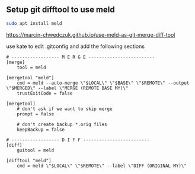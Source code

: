 ## Setup git difftool to use meld

```bash
sudo apt install meld
```

https://marcin-chwedczuk.github.io/use-meld-as-git-merge-diff-tool

use kate to edit .gitconfig and add the following sections

```
# ------------------ M E R G E -------------------------
[merge]
    tool = meld

[mergetool "meld"]
    cmd = meld --auto-merge \"$LOCAL\" \"$BASE\" \"$REMOTE\" --output \"$MERGED\" --label \"MERGE (REMOTE BASE MY)\"
    trustExitCode = false

[mergetool]
    # don't ask if we want to skip merge
    prompt = false

    # don't create backup *.orig files
    keepBackup = false

# ------------------ D I F F -------------------------
[diff]
    guitool = meld

[difftool "meld"]
    cmd = meld \"$LOCAL\" \"$REMOTE\" --label \"DIFF (ORIGINAL MY)\"
```